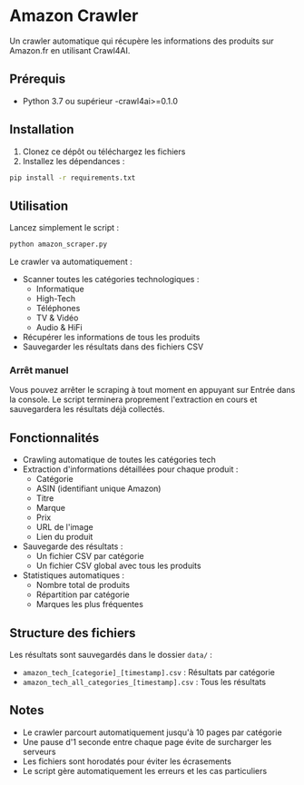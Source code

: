 # Amazon Crawler

Un crawler automatique qui récupère les informations des produits sur Amazon.fr en utilisant Crawl4AI.

## Prérequis

- Python 3.7 ou supérieur
-crawl4ai>=0.1.0

## Installation

1. Clonez ce dépôt ou téléchargez les fichiers
2. Installez les dépendances :
```bash
pip install -r requirements.txt
```

## Utilisation

Lancez simplement le script :
```bash
python amazon_scraper.py
```

Le crawler va automatiquement :
- Scanner toutes les catégories technologiques :
  - Informatique
  - High-Tech
  - Téléphones
  - TV & Vidéo
  - Audio & HiFi
- Récupérer les informations de tous les produits
- Sauvegarder les résultats dans des fichiers CSV

### Arrêt manuel

Vous pouvez arrêter le scraping à tout moment en appuyant sur Entrée dans la console. Le script terminera proprement l'extraction en cours et sauvegardera les résultats déjà collectés.

## Fonctionnalités

- Crawling automatique de toutes les catégories tech
- Extraction d'informations détaillées pour chaque produit :
  - Catégorie
  - ASIN (identifiant unique Amazon)
  - Titre
  - Marque
  - Prix
  - URL de l'image
  - Lien du produit
- Sauvegarde des résultats :
  - Un fichier CSV par catégorie
  - Un fichier CSV global avec tous les produits
- Statistiques automatiques :
  - Nombre total de produits
  - Répartition par catégorie
  - Marques les plus fréquentes

## Structure des fichiers

Les résultats sont sauvegardés dans le dossier `data/` :
- `amazon_tech_[categorie]_[timestamp].csv` : Résultats par catégorie
- `amazon_tech_all_categories_[timestamp].csv` : Tous les résultats

## Notes

- Le crawler parcourt automatiquement jusqu'à 10 pages par catégorie
- Une pause d'1 seconde entre chaque page évite de surcharger les serveurs
- Les fichiers sont horodatés pour éviter les écrasements
- Le script gère automatiquement les erreurs et les cas particuliers
